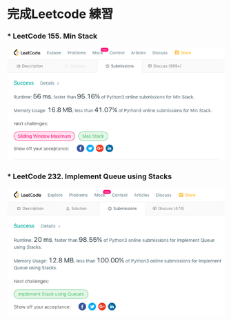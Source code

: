 

# 完成Leetcode 練習
### * LeetCode 155. Min Stack
![](/image/螢幕截圖%202019-12-28%2013.56.21.png)
### * LeetCode 232. Implement Queue using Stacks
![](/image/螢幕截圖%202019-12-28%2014.11.54.png)
